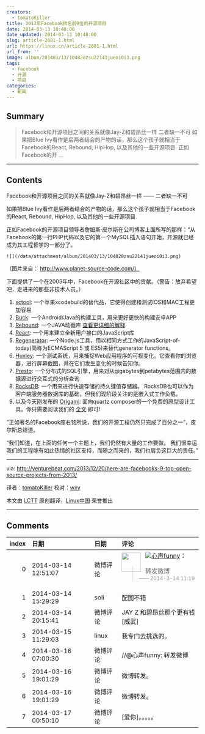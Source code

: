 ```yaml
---
creators:
  - tomatoKiller
title: 2013年Facebook排名前9位的开源项目
date: 2014-03-13 10:48:00
date_updated: 2014-03-13 10:48:00
slug: article-2681-1.html
url: https://linux.cn/article-2681-1.html
url_from: ''
image: album/201403/13/104828zsu22141jueoi0i3.png
tags:
  - facebook
  - 开源
  - 项目
categories:
  - 新闻
---
```


## Summary

> Facebook和开源项目之间的关系就像Jay-Z和碧昂丝一样  二者缺一不可 如果把Blue Ivy看作是后两者结合的产物的话，那么这个孩子就相当于Facebook的React, Rebound, HipHop, 以及其他的一些开源项目. 正如Facebook的开 ...

***

<!-- more -->

## Contents

Facebook和开源项目之间的关系就像Jay-Z和碧昂丝一样 —— 二者缺一不可

如果把Blue Ivy看作是后两者结合的产物的话，那么这个孩子就相当于Facebook的React, Rebound, HipHop, 以及其他的一些开源项目.

正如Facebook的开源项目领导者詹姆斯·皮尔斯在公司博客上面所写的那样：“从Facebook的第一行PHP代码以及它的第一个MySQL插入语句开始，开源就已经成为其工程哲学的一部分了。

`![](/data/attachment/album/201403/13/104828zsu22141jueoi0i3.png)`

（图片来自： http://www.planet-source-code.com/）

下面提供了一个在2003年中，Facebook在开源社区中的贡献。（警告：放弃希望吧，走进来的那些非技术人员。）

1. [xctool](https://github.com/facebook/xctool): 一个苹果xcodebuild的替代品，它使得创建和测试IOS和MAC工程更加容易
2. [Buck](http://facebook.github.io/buck/): 一个Android/Java的构建工具，用来更好更快的构建安卓APP
3. [Rebound](http://facebook.github.io/rebound/): 一个JAVA动画库 [查看更详细的解释](http://venturebeat.com/2013/12/10/how-facebook-could-save-the-mobile-web-starting-with-open-sourcing-its-secret-tools/)
4. [React](http://facebook.github.io/regenerator/): 一个用来建立全新用户接口的JavaScript库
5. [Regenerator](http://facebook.github.io/regenerator/): 一个Node.js工具，用以相同方式工作的JavaScript-of-today(简称为ECMAScript 5 或 ES5)来替代generator functions。
6. [Huxley](https://github.com/facebook/huxley): 一个测试系统，用来捕捉Web应用程序的可视变化。它查看你的浏览器，进行屏幕截图，并在它们发生变化的时候告知你。
7. [Presto](http://prestodb.io/): 一个分布式的SQL引擎，用来对从gigabytes到petabytes范围内的数据源进行交互式的分析查询
8. [RocksDB](http://rocksdb.org/): 一个用来进行快速存储的持久键值存储器。 RocksDB也可以作为客户端服务器数据库的基础，但我们现阶段关注的是嵌入式工作负载。
9. 以及今天刚发布的 [Origami](http://facebook.github.io/origami/): 面向quartz composer的一个免费的原型设计工具。你只需要阅读我们的 [全文](http://venturebeat.com/2013/12/20/you-can-now-build-an-interactive-mobile-app-no-code-required-thanks-to-facebook/) 即可!

”正如著名的Facebook座右铭所说，我们的开源工程仍然只完成了百分之一“，皮尔斯总结道。

“我们知道，在上面的任何一个主题上，我们仍然有大量的工作要做。 我们很幸运我们的工程能有如此热情的社区支持，而随之而来的，我们也肩负这巨大的责任。”

---

via: <http://venturebeat.com/2013/12/20/here-are-facebooks-9-top-open-source-projects-from-2013/>

译者：[tomatoKiller](https://github.com/tomatoKiller) 校对：[wxy](https://github.com/wxy)

本文由 [LCTT](https://github.com/LCTT/TranslateProject) 原创翻译，[Linux中国](https://linux.cn/) 荣誉推出

***

## Comments

|   index | 日期                | 日期     | 评论                                                                                                                                                                                                                                                                                                                                                                                                                                                                                                                                                                                                          |
|--------:|:--------------------|:---------|:--------------------------------------------------------------------------------------------------------------------------------------------------------------------------------------------------------------------------------------------------------------------------------------------------------------------------------------------------------------------------------------------------------------------------------------------------------------------------------------------------------------------------------------------------------------------------------------------------------------|
|       0 | 2014-03-14 12:51:07 | 微博评论 | <div style="float:left;margin-top:5px;margin-right:12px;text-align:center"><a href="http://weibo.com/u/1868096571" target="_blank" class="gj_safe_a" ><img src="http://tp4.sinaimg.cn/1868096571/50/5628850419/1" style="width:50px;height:50px" /></a></div><div><img src="https://dn-linuxcn.qbox.me/xwb/images/bgimg/icon_logo.png" class="vm" /><a href="http://weibo.com/1868096571/AAUQr0WqF" target="_blank" class="gj_safe_a vm">心声funny</a>：</div><div class="quote" style="margin-top:5px"><blockquote>转发微博<br /><font size="2" color="#999999">—— 2014-3-14 11:19</font></blockquote></div> |
|       1 | 2014-03-14 15:29:29 | soli     | 配图不错                                                                                                                                                                                                                                                                                                                                                                                                                                                                                                                                                                                                      |
|       2 | 2014-03-14 20:15:41 | 微博评论 | JAY Z 和碧昂丝那个更有钱[威武]                                                                                                                                                                                                                                                                                                                                                                                                                                                                                                                                                                                |
|       3 | 2014-03-15 11:29:03 | linux    | 我专门去挑选的。                                                                                                                                                                                                                                                                                                                                                                                                                                                                                                                                                                                              |
|       4 | 2014-03-16 07:00:30 | 微博评论 | //@心声funny: 转发微博                                                                                                                                                                                                                                                                                                                                                                                                                                                                                                                                                                                        |
|       5 | 2014-03-16 19:01:29 | 微博评论 | 微博转发。                                                                                                                                                                                                                                                                                                                                                                                                                                                                                                                                                                                                    |
|       6 | 2014-03-16 19:01:29 | 微博评论 | 微博转发。                                                                                                                                                                                                                                                                                                                                                                                                                                                                                                                                                                                                    |
|       7 | 2014-03-17 00:50:10 | 微博评论 | [爱你]。。。。。                                                                                                                                                                                                                                                                                                                                                                                                                                                                                                                                                                                              |
